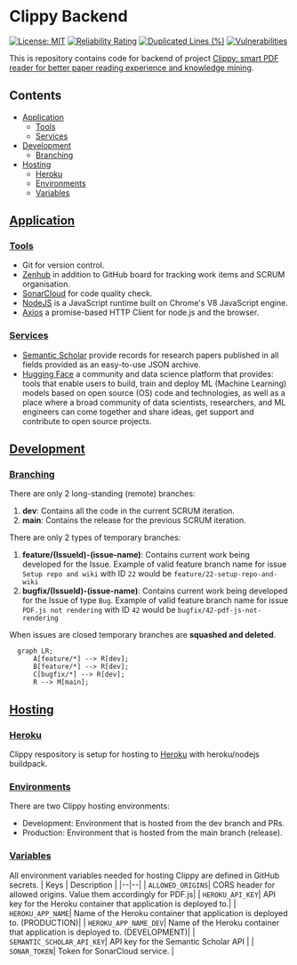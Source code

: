 
# Clippy Backend
[![License: MIT](https://img.shields.io/badge/License-MIT-yellow.svg)](https://opensource.org/licenses/MIT) [![Reliability Rating](https://sonarcloud.io/api/project_badges/measure?project=clippydsdone_clippy-backend&metric=reliability_rating)](https://sonarcloud.io/summary/new_code?id=clippydsdone_clippy-backend) [![Duplicated Lines (%)](https://sonarcloud.io/api/project_badges/measure?project=clippydsdone_clippy-backend&metric=duplicated_lines_density)](https://sonarcloud.io/summary/new_code?id=clippydsdone_clippy-backend) [![Vulnerabilities](https://sonarcloud.io/api/project_badges/measure?project=clippydsdone_clippy-backend&metric=vulnerabilities)](https://sonarcloud.io/summary/new_code?id=clippydsdone_clippy-backend)

This is repository contains code for backend of project [Clippy: smart PDF reader for better paper reading experience and knowledge mining](https://conf.researchr.org/track/icse-2023/icse-2023-score-2023#clippy:-smart-pdf-reader-for-better-paper-reading-experience-and-knowledge-mining). 
## Contents

 - [Application](#application)
	 - [Tools](#tools)
	 - [Services](#services)
 - [Development](#development)
	 - [Branching](#branching)
 - [Hosting](#hosting)
	 - [Heroku](#heroku)
	 - [Environments](#environments)
	 - [Variables](#variables)


## [Application](#development)

### [Tools](#tools)

- Git for version control.
- [Zenhub](https://app.zenhub.com/workspaces/clippy-63600767a63c240a624ccea7/board) in addition to GitHub board for tracking work items and SCRUM organisation.
- [SonarCloud](https://sonarcloud.io/project/overview?id=clippydsdone_clippy-backend) for code quality check.
- [NodeJS](https://nodejs.org/en/) is a JavaScript runtime built on Chrome's V8 JavaScript engine.
- [Axios](https://axios-http.com/docs/intro) a promise-based HTTP Client for node.js and the browser.

### [Services](#services)
- [Semantic Scholar](https://www.semanticscholar.org/about) provide records for research papers published in all fields provided as an easy-to-use JSON archive.
- [Hugging Face]() a community and data science platform that provides: tools that enable users to build, train and deploy ML (Machine Learning) models based on open source (OS) code and technologies, as well as a place where a broad community of data scientists, researchers, and ML engineers can come together and share ideas, get support and contribute to open source projects.

## [Development](#development)
### [Branching](#branching)

There are only 2 long-standing (remote) branches:   

1. **dev**: Contains all the code in the current SCRUM iteration.
2. **main**: Contains the release for the previous SCRUM iteration.

There are only 2 types of temporary branches:

1. **feature/(IssueId)-(issue-name)**: Contains current work being developed for the Issue. Example of valid feature branch name for issue `Setup repo and wiki` with ID `22` would be `feature/22-setup-repo-and-wiki`
2. **bugfix/(IssueId)-(issue-name)**: Contains current work being developed for the Issue of type `Bug`. Example of valid feature branch name for issue `PDF.js not rendering` with ID `42` would be `bugfix/42-pdf-js-not-rendering`

When issues are closed temporary branches are **squashed and deleted**.

```mermaid
  graph LR;
      A[feature/*] --> R[dev];
      B[feature/*] --> R[dev];
      C[bugfix/*] --> R[dev];
      R --> M[main];
```
## [Hosting](#hosting)
### [Heroku](#heroku)
Clippy respository is setup for hosting to [Heroku](https://dashboard.heroku.com) with heroku/nodejs buildpack. 
### [Environments](#environments)
There are two Clippy hosting environments: 

 - Development: Environment that is hosted from the dev branch and PRs.
 - Production: Environment that is hosted from the main branch (release).

### [Variables](#variables)
All environment variables needed for hosting Clippy are defined in GitHub secrets.
| Keys | Description |
|--|--|
|  `ALLOWED_ORIGINS`| CORS header for allowed origins. Value them accordingly for PDF.js|
|  `HEROKU_API_KEY`|  API key for the Heroku container that application is deployed to.|
|  `HEROKU_APP_NAME`|  Name of the Heroku container that application is deployed to. (PRODUCTION)|
|  `HEROKU_APP_NAME_DEV`| Name of the Heroku container that application is deployed to. (DEVELOPMENT)|
|  `SEMANTIC_SCHOLAR_API_KEY`| API key for the Semantic Scholar API |
|  `SONAR_TOKEN`| Token for SonarCloud service. |
